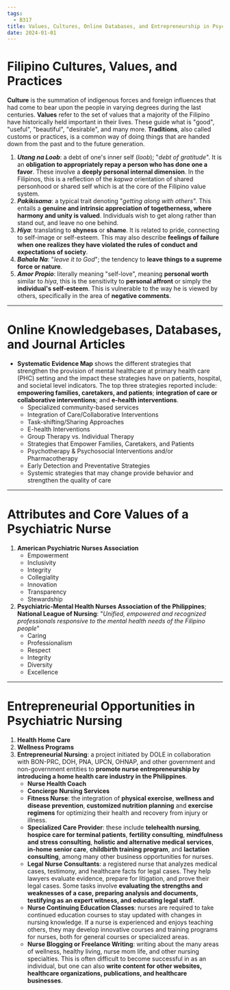 ```yaml
---
tags:
  - B317
title: Values, Cultures, Online Databases, and Entrepreneurship in Psychiatric Nursing
date: 2024-01-01
---
```

# Filipino Cultures, Values, and Practices
**Culture** is the summation of indigenous forces and foreign influences that had come to bear upon the people in varying degrees during the last centuries. **Values** refer to the set of values that a majority of the Filipino have historically held important in their lives. These guide what is "good", "useful", "beautiful", "desirable", and many more. **Traditions**, also called customs or practices, is a common way of doing things that are handed down from the past and to the future generation.
1. ***Utang na Loob***: a debt of one's inner self (*loob*); "*debt of gratitude*". It is an **obligation to appropriately repay a person who has done one a favor**. These involve a **deeply personal internal dimension**. In the Filipinos, this is a reflection of the *kapwa* orientation of shared personhood or shared self which is at the core of the Filipino value system.
2. ***Pakikisama***: a typical trait denoting "*getting along with others*". This entails a **genuine and intrinsic appreciation of togetherness, where harmony and unity is valued**. Individuals wish to get along rather than stand out, and leave no one behind.
3. ***Hiya***: translating to **shyness** or **shame**. It is related to pride, connecting to self-image or self-esteem. This may also describe **feelings of failure when one realizes they have violated the rules of conduct and expectations of society**.
4. ***Bahala Na***: "*leave it to God*"; the tendency to **leave things to a supreme force or nature**.
5. ***Amor Propio***: literally meaning "self-love", meaning **personal worth** similar to *hiya*, this is the sensitivity to **personal affront** or simply the **individual's self-esteem**. This is vulnerable to the way he is viewed by others, specifically in the area of **negative comments**.
___
# Online Knowledgebases, Databases, and Journal Articles
- **Systematic Evidence Map** shows the different strategies that strengthen the provision of mental healthcare at primary health care (PHC) setting and the impact these strategies have on patients, hospital, and societal level indicators. The top three strategies reported include: **empowering families, caretakers, and patients**; **integration of care or collaborative interventions**; and **e-health interventions**.
	- Specialized community-based services
	- Integration of Care/Collaborative Interventions
	- Task-shifting/Sharing Approaches
	- E-health Interventions
	- Group Therapy vs. Individual Therapy
	- Strategies that Empower Families, Caretakers, and Patients
	- Psychotherapy & Psychosocial Interventions and/or Pharmacotherapy
	- Early Detection and Preventative Strategies
	- Systemic strategies that may change provide behavior and strengthen the quality of care
___
# Attributes and Core Values of a Psychiatric Nurse
1. **American Psychiatric Nurses Association**
	- Empowerment
	- Inclusivity
	- Integrity
	- Collegiality
	- Innovation
	- Transparency
	- Stewardship
2. **Psychiatric-Mental Health Nurses Association of the Philippines**; **National League of Nursing**: "*Unified, empowered and recognized professionals responsive to the mental health needs of the Filipino people*"
	- Caring
	- Professionalism
	- Respect
	- Integrity
	- Diversity
	- Excellence
___
# Entrepreneurial Opportunities in Psychiatric Nursing
1. **Health Home Care**
2. **Wellness Programs**
3. **Entrepreneurial Nursing**: a project initiated by DOLE in collaboration with BON-PRC, DOH, PNA, UPCN, OHNAP, and other government and non-government entities to **promote nurse entrepreneurship by introducing a home health care industry in the Philippines**.
	- **Nurse Health Coach**
	- **Concierge Nursing Services**
	- **Fitness Nurse**: the integration of **physical exercise**, **wellness and disease prevention**, **customized nutrition planning** and **exercise regimens** for optimizing their health and recovery from injury or illness. 
	- **Specialized Care Provider**: these include **telehealth nursing**, **hospice care for terminal patients**, **fertility consulting**, **mindfulness and stress consulting**, **holistic and alternative medical services**, **in-home senior care**, **childbirth training program**, and **lactation consulting**, among many other business opportunities for nurses.
	- **Legal Nurse Consultants**: a registered nurse that analyzes medical cases, testimony, and healthcare facts for legal cases. They help lawyers evaluate evidence, prepare for litigation, and prove their legal cases. Some tasks involve **evaluating the strengths and weaknesses of a case, preparing analysis and documents, testifying as an expert witness, and educating legal staff**.
	- **Nurse Continuing Education Classes**: nurses are required to take continued education courses to stay updated with changes in nursing knowledge. If a nurse is experienced and enjoys teaching others, they may develop innovative courses and training programs for nurses, both for general courses or specialized areas.
	- **Nurse Blogging or Freelance Writing**: writing about the many areas of wellness, healthy living, nurse mom life, and other nursing specialties. This is often difficult to become successful in as an individual, but one can also **write content for other websites, healthcare organizations, publications, and healthcare businesses**.